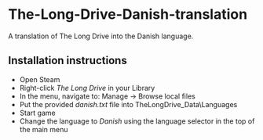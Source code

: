 # The-Long-Drive-Danish-translation
A translation of The Long Drive into the Danish language.

## Installation instructions
- Open Steam
- Right-click _The Long Drive_ in your Library
- In the menu, navigate to: Manage -> Browse local files
- Put the provided _danish.txt_ file into TheLongDrive_Data\Languages
- Start game
- Change the language to _Danish_ using the language selector in the top of the main menu
